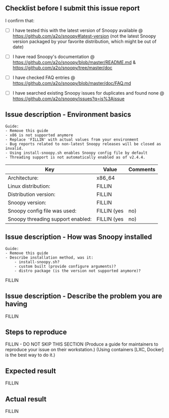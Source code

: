 ## Checklist before I submit this issue report

I confirm that:
- [ ] I have tested this with the latest version of Snoopy available @ https://github.com/a2o/snoopy#latest-version (not the latest Snoopy version packaged by your favorite distribution, which might be out of date)
- [ ] I have read Snoopy's documentation @ https://github.com/a2o/snoopy/blob/master/README.md & https://github.com/a2o/snoopy/tree/master/doc
- [ ] I have checked FAQ entries @ https://github.com/a2o/snoopy/blob/master/doc/FAQ.md
- [ ] I have searched existing Snoopy issues for duplicates and found none @ https://github.com/a2o/snoopy/issues?q=is%3Aissue



## Issue description - Environment basics

    Guide:
    - Remove this guide
    - x86 is not supported anymore
    - Replace 'FILLIN' with actual values from your environment
    - Bug reports related to non-latest Snoopy releases will be closed as invalid.
    - Using install-snoopy.sh enables Snoopy config file by default
    - Threading support is not automatically enabled as of v2.4.4.

| Key                                 | Value             | Comments                         |
| ----------------------------------- | ----------------- | ---------------------------------|
| Architecture:                       | x86_64            | |
| Linux distribution:                 | FILLIN            | |
| Distribution version:               | FILLIN            | |
| Snoopy version:                     | FILLIN            | |
| Snoopy config file was used:        | FILLIN (yes|no)   | |
| Snoopy threading support enabled:   | FILLIN (yes|no)   | |



## Issue description - How was Snoopy installed

    Guide:
    - Remove this guide
    - Describe installation method, was it:
        - install-snoopy.sh?
        - custom built (provide configure arguments)?
        - distro package (is the version not supported anymore)?

FILLIN



## Issue description - Describe the problem you are having

FILLIN



## Steps to reproduce

FILLIN - DO NOT SKIP THIS SECTION
(Produce a guide for maintainers to reproduce your issue on their workstation.)
(Using containers [LXC, Docker] is the best way to do it.)



## Expected result

FILLIN



## Actual result

FILLIN
